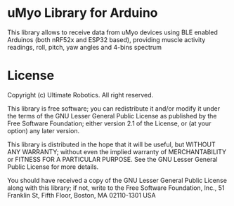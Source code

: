 
# uMyo Library for Arduino

This library allows to receive data from uMyo devices using BLE enabled Arduinos (both nRF52x and ESP32 based),
providing muscle activity readings, roll, pitch, yaw angles and 4-bins spectrum

# License 

Copyright (c) Ultimate Robotics. All right reserved.

This library is free software; you can redistribute it and/or
modify it under the terms of the GNU Lesser General Public
License as published by the Free Software Foundation; either
version 2.1 of the License, or (at your option) any later version.

This library is distributed in the hope that it will be useful,
but WITHOUT ANY WARRANTY; without even the implied warranty of
MERCHANTABILITY or FITNESS FOR A PARTICULAR PURPOSE. See the GNU
Lesser General Public License for more details.

You should have received a copy of the GNU Lesser General Public
License along with this library; if not, write to the Free Software
Foundation, Inc., 51 Franklin St, Fifth Floor, Boston, MA 02110-1301 USA
